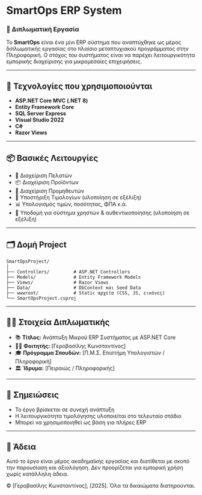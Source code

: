 
# SmartOps ERP System

### 🧠 Διπλωματική Εργασία 

Το **SmartOps** είναι ένα μίνι ERP σύστημα που αναπτύχθηκε ως μέρος διπλωματικής εργασίας στο πλαίσιο μεταπτυχιακού προγράμματος στην Πληροφορική. Ο στόχος του συστήματος είναι να παρέχει λειτουργικότητα εμπορικής διαχείρισης για μικρομεσαίες επιχειρήσεις.

---

## 🔧 Τεχνολογίες που χρησιμοποιούνται

- **ASP.NET Core MVC (.NET 8)**
- **Entity Framework Core**
- **SQL Server Express**
- **Visual Studio 2022**
- **C#**
- **Razor Views**

---

## 📦 Βασικές Λειτουργίες

- 📁 Διαχείριση Πελατών
- 📦 Διαχείριση Προϊόντων
- 🧾 Διαχείριση Προμηθευτών
- 🧮 Υποστήριξη Τιμολογίων (υλοποίηση σε εξέλιξη)
- 📊 Υπολογισμός τιμών, ποσότητας, ΦΠΑ κ.ά.
- 🔐 Υποδομή για σύστημα χρηστών & αυθεντικοποίησης (υλοποίηση σε εξέλιξη)

---

## 🗂 Δομή Project

```
SmartOpsProject/
│
├── Controllers/         # ASP.NET Controllers
├── Models/              # Entity Framework Models
├── Views/               # Razor Views
├── Data/                # DbContext και Seed Data 
├── wwwroot/             # Static αρχεία (CSS, JS, εικόνες)
└── SmartOpsProject.csproj
```


---

## 👨‍🎓 Στοιχεία Διπλωματικής

- 📚 **Τίτλος:** Ανάπτυξη Μικρού ERP Συστήματος με ASP.NET Core
- 🧑‍💻 **Φοιτητής:** [Γεροβασίλης Κωνσταντίνος]
- 🎓 **Πρόγραμμα Σπουδών:** [Π.Μ.Σ. Επιστήμη Υπολογιστών / Πληροφορική]
- 🏛 **Ίδρυμα:** [Πειραιώς / Πληροφορικής]

---

## 📌 Σημειώσεις

- Το έργο βρίσκεται σε συνεχή ανάπτυξη
- Η λειτουργικότητα τιμολόγησης υλοποιείται στο τελευταίο στάδιο
- Μπορεί να χρησιμοποιηθεί ως βάση για πλήρες ERP

---

## 📃 Άδεια

Αυτό το έργο είναι μέρος ακαδημαϊκής εργασίας και διατίθεται με σκοπό την παρουσίαση και αξιολόγηση. Δεν προορίζεται για εμπορική χρήση χωρίς κατάλληλη άδεια.


© [Γεροβασίλης Κωνσταντίνος], [2025]. Όλα τα δικαιώματα διατηρούνται.

